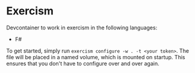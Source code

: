 # Exercism

Devcontainer to work in exercism in the following languages:

* F#

To get started, simply run `exercism configure -w . -t <your token>`. The file
will be placed in a named volume, which is mounted on startup. This ensures that you don't have to configure over and over
again.

